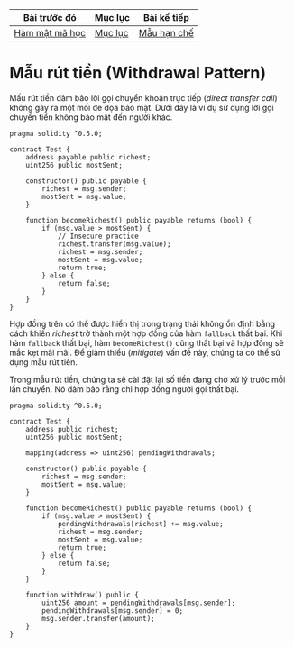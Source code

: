 |Bài trước đó|Mục lục|Bài kế tiếp|
|---|---|---|
|[Hàm mật mã học](28_CryptographicFunctions.md)|[Mục lục](README.md)|[Mẫu hạn chế](30_RestrictedAccess.md)|

# Mẫu rút tiền (Withdrawal Pattern)

Mấu rút tiền đảm bảo lời gọi chuyển khoản trực tiếp (*direct transfer call*) không gây ra một mối đe dọa bảo mật. Dưới đây là ví dụ sử dụng lời gọi chuyển tiền không bảo mật đến người khác.

```solidity
pragma solidity ^0.5.0;

contract Test {
    address payable public richest;
    uint256 public mostSent;

    constructor() public payable {
        richest = msg.sender;
        mostSent = msg.value;
    }

    function becomeRichest() public payable returns (bool) {
        if (msg.value > mostSent) {
            // Insecure practice
            richest.transfer(msg.value);
            richest = msg.sender;
            mostSent = msg.value;
            return true;
        } else {
            return false;
        }
    }
}
```

Hợp đồng trên có thể được hiển thị trong trạng thái không ổn định bằng cách khiến *richest* trở thành một hợp đồng của hàm `fallback` thất bại. Khi hàm `fallback` thất bại, hàm `becomeRichest()` cũng thất bại và hợp đồng sẽ mắc kẹt mãi mãi. Để giảm thiểu (*mitigate*) vấn đề này, chúng ta có thể sử dụng mẫu rút tiền.

Trong mẫu rút tiền, chúng ta sẽ cài đặt lại số tiền đang chờ xử lý trước mỗi lần chuyển. Nó đảm bảo rằng chỉ hợp đồng người gọi thất bại.

```solidity
pragma solidity ^0.5.0;

contract Test {
    address public richest;
    uint256 public mostSent;

    mapping(address => uint256) pendingWithdrawals;

    constructor() public payable {
        richest = msg.sender;
        mostSent = msg.value;
    }

    function becomeRichest() public payable returns (bool) {
        if (msg.value > mostSent) {
            pendingWithdrawals[richest] += msg.value;
            richest = msg.sender;
            mostSent = msg.value;
            return true;
        } else {
            return false;
        }
    }

    function withdraw() public {
        uint256 amount = pendingWithdrawals[msg.sender];
        pendingWithdrawals[msg.sender] = 0;
        msg.sender.transfer(amount);
    }
}
```
